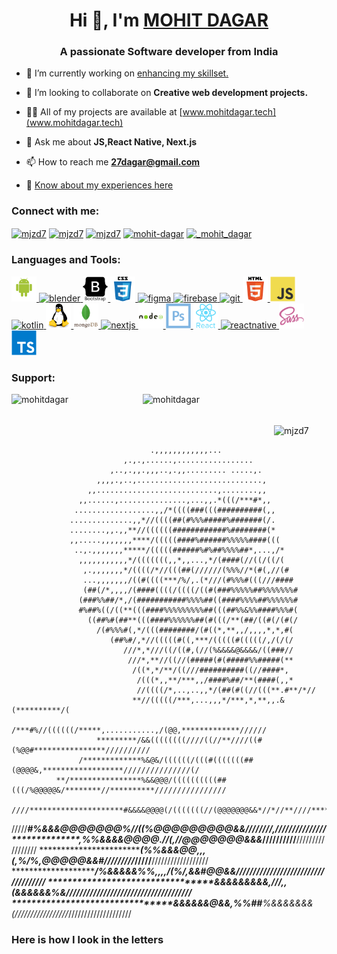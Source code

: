 <h1 align="center">Hi 👋, I'm <a href="www.mohitdagar.tech/index/personal">MOHIT DAGAR</a></h1>
<h3 align="center">A passionate Software developer from India</h3>

- 🔭 I’m currently working on [enhancing my skillset.](www.mohitdagar.tech/resume_image)

- 👯 I’m looking to collaborate on **Creative web development projects.**

- 👨‍💻 All of my projects are available at [www.mohitdagar.tech](www.mohitdagar.tech)

- 💬 Ask me about **JS,React Native, Next.js**

- 📫 How to reach me **27dagar@gmail.com**

- 📄 <a href="www.mohitdagar.tech/index/personal"> Know about my experiences here</a>

<h3 align="left">Connect with me:</h3>
<p align="left">
<a href="https://codepen.io/mjzd7" target="blank"><img align="center" src="https://raw.githubusercontent.com/rahuldkjain/github-profile-readme-generator/master/src/images/icons/Social/codepen.svg" alt="mjzd7" height="30" width="40" /></a>
<a href="https://dev.to/mjzd7" target="blank"><img align="center" src="https://raw.githubusercontent.com/rahuldkjain/github-profile-readme-generator/master/src/images/icons/Social/devto.svg" alt="mjzd7" height="30" width="40" /></a>
<a href="https://twitter.com/mjzd7" target="blank"><img align="center" src="https://raw.githubusercontent.com/rahuldkjain/github-profile-readme-generator/master/src/images/icons/Social/twitter.svg" alt="mjzd7" height="30" width="40" /></a>
<a href="https://linkedin.com/in/mohit-dagar" target="blank"><img align="center" src="https://raw.githubusercontent.com/rahuldkjain/github-profile-readme-generator/master/src/images/icons/Social/linked-in-alt.svg" alt="mohit-dagar" height="30" width="40" /></a>
<a href="https://instagram.com/_mohit_dagar" target="blank"><img align="center" src="https://raw.githubusercontent.com/rahuldkjain/github-profile-readme-generator/master/src/images/icons/Social/instagram.svg" alt="_mohit_dagar" height="30" width="40" /></a>
</p>

<h3 align="left">Languages and Tools:</h3>
<p align="left"> <a href="https://developer.android.com" target="_blank" rel="noreferrer"> <img src="https://raw.githubusercontent.com/devicons/devicon/master/icons/android/android-original-wordmark.svg" alt="android" width="40" height="40"/> </a> <a href="https://www.blender.org/" target="_blank" rel="noreferrer"> <img src="https://download.blender.org/branding/community/blender_community_badge_white.svg" alt="blender" width="40" height="40"/> </a> <a href="https://getbootstrap.com" target="_blank" rel="noreferrer"> <img src="https://raw.githubusercontent.com/devicons/devicon/master/icons/bootstrap/bootstrap-plain-wordmark.svg" alt="bootstrap" width="40" height="40"/> </a> <a href="https://www.w3schools.com/css/" target="_blank" rel="noreferrer"> <img src="https://raw.githubusercontent.com/devicons/devicon/master/icons/css3/css3-original-wordmark.svg" alt="css3" width="40" height="40"/> </a> <a href="https://www.figma.com/" target="_blank" rel="noreferrer"> <img src="https://www.vectorlogo.zone/logos/figma/figma-icon.svg" alt="figma" width="40" height="40"/> </a> <a href="https://firebase.google.com/" target="_blank" rel="noreferrer"> <img src="https://www.vectorlogo.zone/logos/firebase/firebase-icon.svg" alt="firebase" width="40" height="40"/> </a> <a href="https://git-scm.com/" target="_blank" rel="noreferrer"> <img src="https://www.vectorlogo.zone/logos/git-scm/git-scm-icon.svg" alt="git" width="40" height="40"/> </a> <a href="https://www.w3.org/html/" target="_blank" rel="noreferrer"> <img src="https://raw.githubusercontent.com/devicons/devicon/master/icons/html5/html5-original-wordmark.svg" alt="html5" width="40" height="40"/> </a> <a href="https://developer.mozilla.org/en-US/docs/Web/JavaScript" target="_blank" rel="noreferrer"> <img src="https://raw.githubusercontent.com/devicons/devicon/master/icons/javascript/javascript-original.svg" alt="javascript" width="40" height="40"/> </a> <a href="https://kotlinlang.org" target="_blank" rel="noreferrer"> <img src="https://www.vectorlogo.zone/logos/kotlinlang/kotlinlang-icon.svg" alt="kotlin" width="40" height="40"/> </a> <a href="https://www.linux.org/" target="_blank" rel="noreferrer"> <img src="https://raw.githubusercontent.com/devicons/devicon/master/icons/linux/linux-original.svg" alt="linux" width="40" height="40"/> </a> <a href="https://www.mongodb.com/" target="_blank" rel="noreferrer"> <img src="https://raw.githubusercontent.com/devicons/devicon/master/icons/mongodb/mongodb-original-wordmark.svg" alt="mongodb" width="40" height="40"/> </a> <a href="https://nextjs.org/" target="_blank" rel="noreferrer"> <img src="https://cdn.worldvectorlogo.com/logos/nextjs-2.svg" alt="nextjs" width="40" height="40"/> </a> <a href="https://nodejs.org" target="_blank" rel="noreferrer"> <img src="https://raw.githubusercontent.com/devicons/devicon/master/icons/nodejs/nodejs-original-wordmark.svg" alt="nodejs" width="40" height="40"/> </a> <a href="https://www.photoshop.com/en" target="_blank" rel="noreferrer"> <img src="https://raw.githubusercontent.com/devicons/devicon/master/icons/photoshop/photoshop-line.svg" alt="photoshop" width="40" height="40"/> </a> <a href="https://reactjs.org/" target="_blank" rel="noreferrer"> <img src="https://raw.githubusercontent.com/devicons/devicon/master/icons/react/react-original-wordmark.svg" alt="react" width="40" height="40"/> </a> <a href="https://reactnative.dev/" target="_blank" rel="noreferrer"> <img src="https://reactnative.dev/img/header_logo.svg" alt="reactnative" width="40" height="40"/> </a> <a href="https://sass-lang.com" target="_blank" rel="noreferrer"> <img src="https://raw.githubusercontent.com/devicons/devicon/master/icons/sass/sass-original.svg" alt="sass" width="40" height="40"/> </a> <a href="https://www.typescriptlang.org/" target="_blank" rel="noreferrer"> <img src="https://raw.githubusercontent.com/devicons/devicon/master/icons/typescript/typescript-original.svg" alt="typescript" width="40" height="40"/> </a> </p>

<h3 align="left">Support:</h3>
<p><a href="https://www.buymeacoffee.com/mohitdagar"> <img align="left" src="https://cdn.buymeacoffee.com/buttons/v2/default-yellow.png" height="50" width="210" alt="mohitdagar" /></a><a href="https://ko-fi.com/mohitdagar"> <img align="left" src="https://cdn.ko-fi.com/cdn/kofi3.png?v=3" height="50" width="210" alt="mohitdagar" /></a></p><br><br>

<p><img align="center" src="https://github-readme-stats.vercel.app/api/top-langs?username=mjzd7&show_icons=true&locale=en&layout=compact" alt="mjzd7" /></p>
                                                                                                    
                                   .,,,,,,,,,,,,...                                                 
                             ,.,.,......,.................                                          
                          ,..,.,,.,,,..,.,,......... .....,.                                        
                       ,,,,.,..,............................,                                       
                     ,,...........................,........,,                                       
                   ,,......,...............,...,,.*(((/***#*,,                                      
                  ..................,,/*((((###(((##########(,,                                     
                 ..............,,*//((((##(#%%%#####%#######(/.                                     
                 ........,,.,,**//((((((############%########(*                                     
                 ,,.....,,,,,,,****/(((((####%######%%%%%####(((                                    
                  ..,.,,,,,,,*****/(((((######%#%##%%%%##*,...,/*                                   
                   ,,,,,,,,,,,*/(((((((,,*,,...,*/(####(//((/((/(                                   
                    ,.,,,,,,,*/((((/*//(((##(//////(%%%//*(#(,//(#                                  
                    ...,,,,,,,/((#((((***/%/,.(*///(#%%%#(((///####                                 
                    (##(/*,,,,/(####((((/((((/((#(###%%%%%##%%%%%%%#                                
                   (###%%##/*,/(###########%%%%##((####%%%%##%%%%%%#                                
                   #%##%((/((**(((####%%%%%%%%%##(((##%%&%%####%%%#(                                
                     ((##%#(##**(((####%%%%%%##(#(((/**(##/((#(/(#(/                                
                       /(#%%%#(,*/(((########/(#((*,**,,/,,,,*,*,#(                                 
                          (##%#/,*//(((((#((,***/(((((#(((((/,/(/(/                                 
                             ///*,*///((/((#,(//(%&&&&@&&&&/((###//                                 
                              ///*,**//((//(#####(#(#####%%#####(**                                 
                               /((*,*/**/((///##########((//####*,                                  
                                /(((*,,**/***,,/####%##/**(####(,,*                                 
                                //((((/*,..,..,,*/(##(#((//(((**.#**/*//                            
                               **//(((((/***,...,,,*/***,*,**,,.&(**********/(                      
                            /***#%//((((((/*****,...........,/(@@,*************//////               
                       *********/&&((((((((////((//**////((#(%@@#****************//////////         
                   /*************%&@&/((((((/(((#(((((((##(@@@@&,******************///////////////(/
              **/****************%&&@@@/((((((((((##(((/%@@@@@&/********//**********////////////////
        ////*********************#&&&&@@@@(/(((((((//(@@@@@@@&&*//*//**////***********//////////////
 /////***************************#%&&&@@@@@@@%//((%@@@@@@@@@&&///////**/*,***********///////////////
***********************,*********%%&&&&@@@@*./*/(,//@@@@@@@&&&*//////////**********/////////////////
*********************************(%%&&&@@,,,*(,***%/%,@@@@@&&#*/////////*/////****//////////////////
*********************************/%&&&&&%%,,,,**/(%/,*&&#@@&&/////////////////***///////////////////
**********************************&&&&&&&&&*,**///,,(&&&&&&%&*////////////////*/////////////////////
**********************************&&&&&&@&&,%%*#*#**%&&&&&&&(////////////////*/*////////////////////
                                                                                                    

<h3>Here is how I look in the letters</h3>
